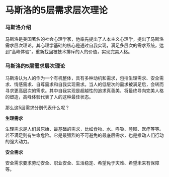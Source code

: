 # 马斯洛的5层需求层次理论

### 马斯洛介绍

马斯洛是美国著名的社会心理学家，他率先提出了人本主义心理学，提出了马斯洛需求层次理论。其心理学基础的核心是通过自我实现，满足多层次的需求系统，达到“高峰体验”，重新找回被技术排斥的人的价值，实现完美人格。

### 马斯洛的5层需求层次理论

马斯洛认为人的作为一个有机整体，具有多种动机和需求，包括生理需求、安全需求、情感需求、自尊需求和自我实现需求。当人的低层次的需求被满足后，会转而寻求更高层次的需求。其中自我实现是超越性的追求真善美，将最终导向完美人格的塑造，高峰体验代表了人的这种最佳状态。

那么这5层需求分别代表什么呢？

**生理需求**

生理需求是人们最原始、最基础的需求，比如食物、水、呼吸、睡眠、医疗等等。若不满足则有生命危险。它是最强烈的不可避免的最底层需求，也是推动人们行动的强大动力。

**安全需求**

安全需求要求劳动安全、职业安全、生活稳定、希望免于灾难、希望未来有保障等。



